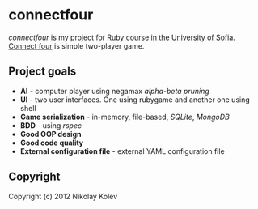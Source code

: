 # connectfour

_connectfour_ is my project for [Ruby course in the University of Sofia](http://fmi.ruby.bg/).
[Connect four](http://en.wikipedia.org/wiki/Connect_Four) is simple two-player game. 

## Project goals

* **AI** - computer player using negamax _alpha-beta pruning_
* **UI** - two user interfaces. One using rubygame and another one using shell
* **Game serialization** - in-memory, file-based, _SQLite_, _MongoDB_
* **BDD** - using _rspec_
* **Good OOP design**
* **Good code quality**
* **External configuration file** - external YAML configuration file

## Copyright

Copyright (c) 2012 Nikolay Kolev
